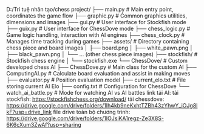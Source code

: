 D:/Trí tuệ nhân tạo/chess project/
├── main.py            # Main entry point, coordinates the game flow
├── graphic.py         # Common graphics utilities, dimensions and images
├── gui.py             # User interface for Stockfish mode
├── guix.py            # User interface for ChessDove mode
├── chess_logic.py     # Game logic handling, interaction with AI engines
├── chess_clock.py     # Manages time tracking during games
├── assets/            # Directory containing chess piece and board images
│   ├── board.png
│   ├── white_pawn.png
│   ├── black_pawn.png
│   └── ... (other chess piece images)
├── stockfish/         # Stockfish chess engine
│   └── stockfish.exe
└── ChessDove/         # Custom developed chess AI
    ├── ChessDove.py   # Main class for the custom AI
    ├── ComputingAI.py # Calculate board evaluation and assist in making moves       
    ├── evaluator.py   # Position evaluation model
    ├── current_elo.txt # File storing current AI Elo
    ├── config.txt     # Configuration for ChessDove
    └── watch_ai_battle.py # Mode for watching AI vs AI battles
link tải AI:
    tải stockfish: https://stockfishchess.org/download/
    tải chessdove: https://drive.google.com/drive/folders/1Ih4kb9neKxhtTZBh43zYhwY_iOJg8lkF?usp=drive_link
    file drive toàn bộ chương trình:
    https://drive.google.com/drive/folders/1IOJsiKA1regz-Ze3X8S-6K6cXum3ZwAf?usp=sharing
